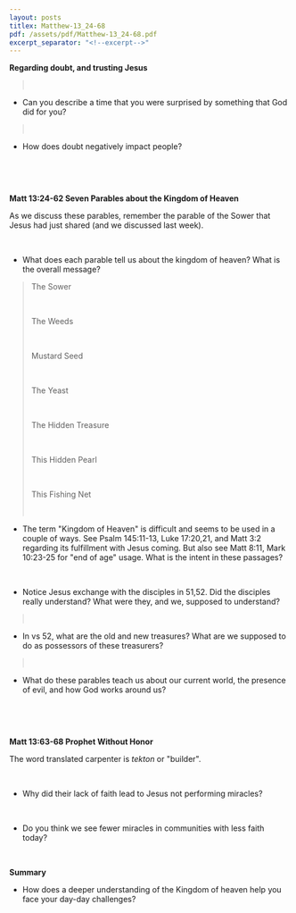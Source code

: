 ```yaml
---
layout: posts
titlex: Matthew-13_24-68
pdf: /assets/pdf/Matthew-13_24-68.pdf
excerpt_separator: "<!--excerpt-->"
---
```

**Regarding doubt, and trusting Jesus**

>  

-   Can you describe a time that you were surprised by something that
    God did for you?

>  

-   How does doubt negatively impact people?

 <!--excerpt-->

 

**Matt 13:24-62 Seven Parables about the Kingdom of Heaven**

As we discuss these parables, remember the parable of the Sower that
Jesus had just shared (and we discussed last week).

 

-   What does each parable tell us about the kingdom of heaven? What is
    the overall message?

> The Sower
>
>  
>
> The Weeds
>
>  
>
> Mustard Seed
>
>  
>
> The Yeast
>
>  
>
> The Hidden Treasure
>
>  
>
> This Hidden Pearl
>
>  
>
> This Fishing Net
>
>  

-   The term \"Kingdom of Heaven\" is difficult and seems to be used in
    a couple of ways. See Psalm 145:11-13, Luke 17:20,21, and Matt 3:2
    regarding its fulfillment with Jesus coming. But also see Matt 8:11,
    Mark 10:23-25 for \"end of age\" usage. What is the intent in these
    passages?

 

-   Notice Jesus exchange with the disciples in 51,52. Did the disciples
    really understand? What were they, and we, supposed to understand?

>  

-   In vs 52, what are the old and new treasures? What are we supposed
    to do as possessors of these treasurers?

>  

-   What do these parables teach us about our current world, the
    presence of evil, and how God works around us?

 

 

**Matt 13:63-68 Prophet Without Honor**

The word translated carpenter is *tekton* or \"builder\".

 

-   Why did their lack of faith lead to Jesus not performing miracles?

 

-   Do you think we see fewer miracles in communities with less faith
    today?

 

**Summary**

-   How does a deeper understanding of the Kingdom of heaven help you
    face your day-day challenges?
